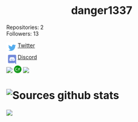 <h1 align='center'> danger1337 </h1>


<p align="left">
  Repositories: 2<br>
  Followers: 13<br>
</p>


<a     align="left" href="https://twitter.com/bankthreat">
  <img align="left" src="https://github.com/Fweak/Fweak/blob/master/TwitterLogo.png?raw=true" height="30px" width="30px"/>
  <p   align="left">Twitter</p>
</a>

<a     align="left" href="https://discord.com/users/290405378800222208">
  <img align="left" src="https://github.com/Fweak/Fweak/blob/master/DiscordLogo.png?raw=true" height="30px" width="30px"/>
  <p   align="left">Discord</p>
</a>

<code><img height="20" src="https://user-images.githubusercontent.com/71470681/96875269-0854b480-1445-11eb-90d2-5d53f201bc5c.jpg"></code>
<code><img height="20" src="https://raw.githubusercontent.com/github/explore/80688e429a7d4ef2fca1e82350fe8e3517d3494d/topics/csharp/csharp.png"></code>
<code><img height="20" src="https://user-images.githubusercontent.com/71470681/96875385-27ebdd00-1445-11eb-884c-472ce5f82732.png"></code>

# ![Sources github stats](https://github-readme-stats.vercel.app/api?username=danger1337&show_icons=true&theme=dark)
<a href="https://github.com/handslit?tab=repositories">
  <img align="center" src="https://github-readme-stats.vercel.app/api/top-langs/?username=danger1337&theme=dark&layout=compact" />
  

